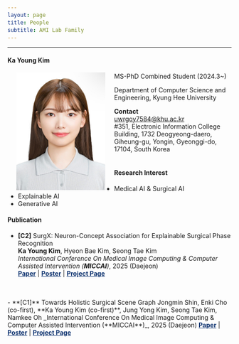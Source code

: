 ```yaml
---
layout: page
title: People 
subtitle: AMI Lab Family
---
```


<hr>

#### Ka Young Kim
  
<img src="https://raw.githubusercontent.com/ailabkhu/ailabkhu.github.io/master/img/KaYoung.JPG" width="200" height="265" align="left" hspace="20" />
MS-PhD Combined Student (2024.3~)        

Department of Computer Science and Engineering, Kyung Hee University         
            
**Contact**  
uwrgoy7584@khu.ac.kr                                         
#351, Electronic Information College Building, 1732 Deogyeong-daero, Giheung-gu, Yongin, Gyeonggi-do, 17104, South Korea  
<br>

#### Research Interest
* Medical AI & Surgical AI
* Explainable AI
* Generative AI

#### Publication
- **[C2]** SurgX: Neuron-Concept Association for Explainable Surgical Phase Recognition                                                                                                                 
**Ka Young Kim**, Hyeon Bae Kim, Seong Tae Kim      
_International Conference On Medical Image Computing & Computer Assisted Intervention (**MICCAI**)_, 2025 (Daejeon)                                                       
<a href="https://arxiv.org/pdf/2507.15418v1" target="_blank" style="color:#0D326F; font-weight:bold;">Paper</a> | <a href="https://ailab-kyunghee.github.io/SurgX/static/pdf/SurgX_Poster.pdf" target="_blank" style="color:#0D326F; font-weight:bold;">Poster</a> | <a href="https://ailab-kyunghee.github.io/SurgX/" target="_blank" style="color:#0D326F; font-weight:bold;">Project Page</a>
<br>
<br>
- **[C1]** Towards Holistic Surgical Scene Graph                                                                                                                   
Jongmin Shin, Enki Cho (co-first), **Ka Young Kim (co-first)**, Jung Yong Kim, Seong Tae Kim, Namkee Oh                  
_International Conference On Medical Image Computing & Computer Assisted Intervention (**MICCAI**)_, 2025 (Daejeon)                             
<a href="https://arxiv.org/pdf/2507.15541" target="_blank" style="color:#0D326F; font-weight:bold;">Paper</a> | <a href="https://ailab-kyunghee.github.io/SSG-Com/static/pdf/miccai25_ssg-com_poster.pdf" target="_blank" style="color:#0D326F; font-weight:bold;">Poster</a> | <a href="https://ailab-kyunghee.github.io/SSG-Com/" target="_blank" style="color:#0D326F; font-weight:bold;">Project Page</a>